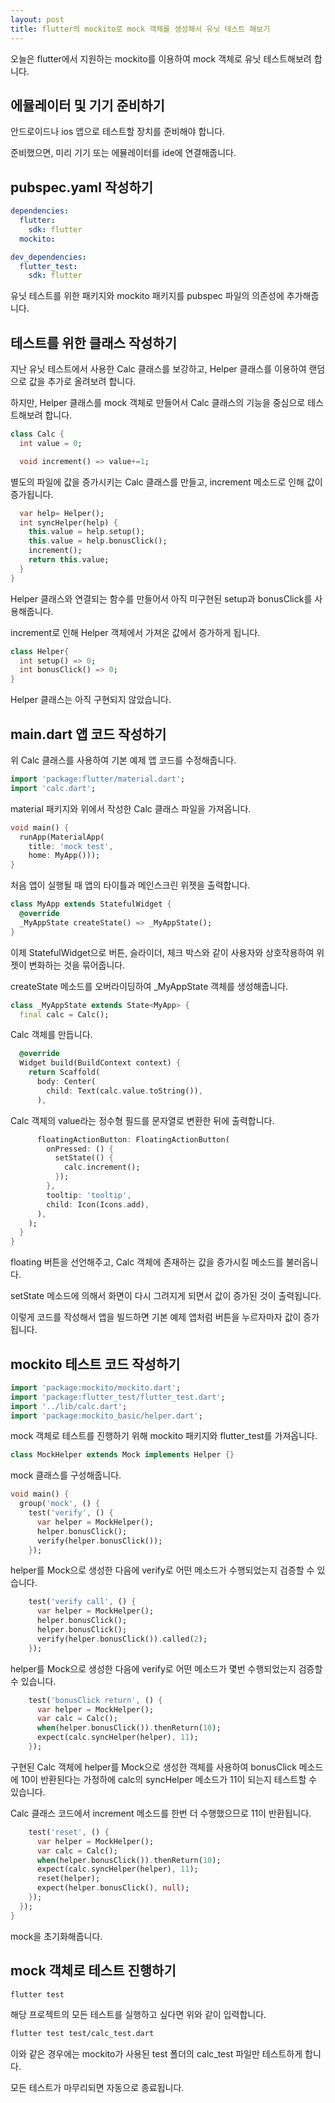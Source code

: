 ```yaml
---
layout: post
title: flutter의 mockito로 mock 객체를 생성해서 유닛 테스트 해보기
---
```


오늘은 flutter에서 지원하는 mockito를 이용하여 mock 객체로 유닛 테스트해보려 합니다.

## 에뮬레이터 및 기기 준비하기

안드로이드나 ios 앱으로 테스트할 장치를 준비해야 합니다.

준비했으면, 미리 기기 또는 에뮬레이터를 ide에 연결해줍니다.

## pubspec.yaml 작성하기

```yaml
dependencies:
  flutter:
    sdk: flutter
  mockito:

dev_dependencies:
  flutter_test:
    sdk: flutter
```

유닛 테스트를 위한 패키지와 mockito 패키지를 pubspec 파일의 의존성에 추가해줍니다.

## 테스트를 위한 클래스 작성하기

지난 유닛 테스트에서 사용한 Calc 클래스를 보강하고, Helper 클래스를 이용하여 랜덤으로 값을 추가로 올려보려 합니다.

하지만, Helper 클래스를 mock 객체로 만들어서 Calc 클래스의 기능을 중심으로 테스트해보려 합니다.

```dart
class Calc {
  int value = 0;

  void increment() => value+=1;
```

별도의 파일에 값을 증가시키는 Calc 클래스를 만들고, increment 메소드로 인해 값이 증가됩니다.

```dart
  var help= Helper();
  int syncHelper(help) {
    this.value = help.setup();
    this.value = help.bonusClick();
    increment();
    return this.value;
  }
}
```

Helper 클래스와 연결되는 함수를 만들어서 아직 미구현된 setup과 bonusClick를 사용해줍니다.

increment로 인해 Helper 객체에서 가져온 값에서 증가하게 됩니다.

```dart
class Helper{
  int setup() => 0;
  int bonusClick() => 0;
}
```

Helper 클래스는 아직 구현되지 않았습니다.

## main.dart 앱 코드 작성하기

위 Calc 클래스를 사용하여 기본 예제 앱 코드를 수정해줍니다.

```dart
import 'package:flutter/material.dart';
import 'calc.dart';
```

material 패키지와 위에서 작성한 Calc 클래스 파일을 가져옵니다.

```dart
void main() {
  runApp(MaterialApp(
    title: 'mock test', 
    home: MyApp()));
}
```

처음 앱이 실행될 때 앱의 타이틀과 메인스크린 위젯을 출력합니다.

```dart
class MyApp extends StatefulWidget {
  @override
  _MyAppState createState() => _MyAppState();
}
```

이제 StatefulWidget으로 버튼, 슬라이더, 체크 박스와 같이 사용자와 상호작용하여 위젯이 변화하는 것을 묶어줍니다.

createState 메소드를 오버라이딩하여 _MyAppState 객체를 생성해줍니다.

```dart
class _MyAppState extends State<MyApp> {
  final calc = Calc();
```

Calc 객체를 만듭니다.

```dart
  @override
  Widget build(BuildContext context) {
    return Scaffold(
      body: Center(
        child: Text(calc.value.toString()),
      ),
```

Calc 객체의 value라는 정수형 필드를 문자열로 변환한 뒤에 출력합니다.

```dart
      floatingActionButton: FloatingActionButton(
        onPressed: () {
          setState(() {
            calc.increment();
          });
        },
        tooltip: 'tooltip',
        child: Icon(Icons.add),
      ),
    );
  }
}
```

floating 버튼을 선언해주고, Calc 객체에 존재하는 값을 증가시킬 메소드를 불러옵니다.

setState 메소드에 의해서 화면이 다시 그려지게 되면서 값이 증가된 것이 출력됩니다.

이렇게 코드를 작성해서 앱을 빌드하면 기본 예제 앱처럼 버튼을 누르자마자 값이 증가됩니다.

## mockito 테스트 코드 작성하기

```dart
import 'package:mockito/mockito.dart';
import 'package:flutter_test/flutter_test.dart';
import '../lib/calc.dart';
import 'package:mockito_basic/helper.dart';
```

mock 객체로 테스트를 진행하기 위해 mockito 패키지와 flutter_test를 가져옵니다.

```dart
class MockHelper extends Mock implements Helper {}
```

mock 클래스를 구성해줍니다.

```dart
void main() {
  group('mock', () {
    test('verify', () {
      var helper = MockHelper();
      helper.bonusClick();
      verify(helper.bonusClick());
    });
```

helper를 Mock으로 생성한 다음에 verify로 어떤 메소드가 수행되었는지 검증할 수 있습니다.

```dart
    test('verify call', () {
      var helper = MockHelper();
      helper.bonusClick();
      helper.bonusClick();
      verify(helper.bonusClick()).called(2);
    });
```

helper를 Mock으로 생성한 다음에 verify로 어떤 메소드가 몇번 수행되었는지 검증할 수 있습니다.

```dart
    test('bonusClick return', () {
      var helper = MockHelper();
      var calc = Calc();
      when(helper.bonusClick()).thenReturn(10);
      expect(calc.syncHelper(helper), 11);
    });
```

구현된 Calc 객체에 helper를 Mock으로 생성한 객체를 사용하여 bonusClick 메소드에 10이 반환된다는 가정하에 calc의 syncHelper 메소드가 11이 되는지 테스트할 수 있습니다.

Calc 클래스 코드에서 increment 메소드를 한번 더 수행했으므로 11이 반환됩니다.

```dart
    test('reset', () {
      var helper = MockHelper();
      var calc = Calc();
      when(helper.bonusClick()).thenReturn(10);
      expect(calc.syncHelper(helper), 11);
      reset(helper);
      expect(helper.bonusClick(), null);
    });
  });
}
```

mock을 초기화해줍니다.

## mock 객체로 테스트 진행하기

```bash
flutter test
```

해당 프로젝트의 모든 테스트를 실행하고 싶다면 위와 같이 입력합니다.

```bash
flutter test test/calc_test.dart
```

이와 같은 경우에는 mockito가 사용된 test 폴더의 calc_test 파일만 테스트하게 합니다.

모든 테스트가 마무리되면 자동으로 종료됩니다.